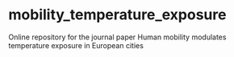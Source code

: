 # mobility_temperature_exposure
Online repository for the journal paper Human mobility modulates temperature exposure in European cities
